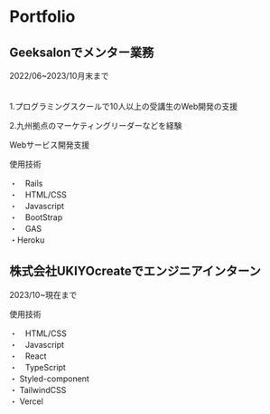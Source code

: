 <h1>Portfolio</h1>

<h2>Geeksalonでメンター業務</h2>
2022/06~2023/10月末まで　<br>
　　<p>1.プログラミングスクールで10人以上の受講生のWeb開発の支援</p>
 <p>2.九州拠点のマーケティングリーダーなどを経験</p>

  
<p>Webサービス開発支援<p>
 
 <p>使用技術<p>
        ・　Rails<br>
        ・　HTML/CSS<br>
        ・　Javascript<br>
        ・　BootStrap<br>
        ・　GAS<br>
        ・Heroku<br>
        

<h2>株式会社UKIYOcreateでエンジニアインターン</h2>
2023/10~現在まで<br>

<p>使用技術<p>
        ・　HTML/CSS<br>
        ・　Javascript<br>
        ・　React<br>
        ・　TypeScript<br>
        ・ Styled-component<br>
        ・ TailwindCSS<br>
        ・ Vercel<br>
     
   
